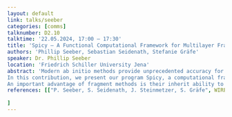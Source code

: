 ```yaml
---
layout: default
link: talks/seeber
categories: [comms]
talknumber: D2.10
talktime: '22.05.2024, 17:00 – 17:30'
title: 'Spicy – A Functional Computational Framework for Multilayer Fragment Methods'
authors: 'Phillip Seeber, Sebastian Seidenath, Stefanie Gräfe'
speaker: Dr. Phillip Seeber 
location: 'Friedrich Schiller University Jena'
abstract: 'Modern ab initio methods provide unprecedented accuracy for a variety of chemical problems. However, their steep scaling with system size often limits their applicability to relatively small molecules. Even though the rise of linear scaling ab initio methods allows their application to systems with thousands of atoms, important aspects remain unsolved. First, a suitable computational method for both the desired physical property and the type of chemical system needs to be chosen. Not all of them arelinearly scalable. Second, the crossover, where linear scaling methods become more efficient than their conventional counterparts, can arise at already too high computational costs to study dynamic phenomena.
In this contribution, we present our program Spicy, a computational framework for multilayer fragment methods. Combining the concepts of multilayer methods, where each layer is treated at a different, suitable level of theory, and fragment methods, breaking down large systems into smaller parts and combining their results, Spicy implements the multilayer fragment combination range (ML-FCR) formalism. Without altering the underlying computational methods, a flexible partitioning of the system and assignment of suitable methods to each fragment is possible, enabling a tailored and efficient treatment of systems with chemically diverse components.
An important advantage of fragment methods is their inherit ability to utilise network-based parallelism and distribute calculations over many computer nodes. Currently, the individual components for heavily parallel calculations are being developed and implemented in Spicy, namely a Nix-inspired content addressable storage to manage persistent data, a scheduling system based in MPI for distributed quantum and molecular mechanical calculations, as well as an interface to the DBCSR library for distributed block sparse array computations, enabling efficient response tensor and wave function transformations.'
references: [["P. Seeber, S. Seidenath, J. Steinmetzer, S. Gräfe", WIREs Comp. Mol. Science. ,2022, 13.3, e1644]
    
]
---
```

